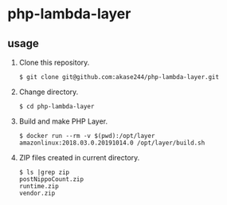 # php-lambda-layer

## usage
1. Clone this repository.
    ```
    $ git clone git@github.com:akase244/php-lambda-layer.git
    ```
1. Change directory.
    ```
    $ cd php-lambda-layer
    ```
1. Build and make PHP Layer.
    ```
    $ docker run --rm -v $(pwd):/opt/layer amazonlinux:2018.03.0.20191014.0 /opt/layer/build.sh
    ```
1. ZIP files created in current directory.
    ```
    $ ls |grep zip
    postNippoCount.zip
    runtime.zip
    vendor.zip
    ```

